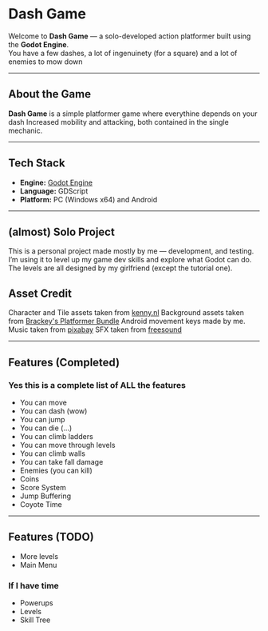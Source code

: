 # Dash Game

Welcome to **Dash Game** — a solo-developed action platformer built using the **Godot Engine**.  
You have a few dashes, a lot of ingenuinety (for a square) and a lot of enemies to mow down

---

## About the Game

**Dash Game** is a simple platformer game where everythine depends on your dash
Increased mobility and attacking, both contained in the single mechanic.

---

## Tech Stack

- **Engine:** [Godot Engine](https://godotengine.org/)
- **Language:** GDScript
- **Platform:** PC (Windows x64) and Android

---

## (almost) Solo Project

This is a personal project made mostly by me — development, and testing.  
I’m using it to level up my game dev skills and explore what Godot can do.
The levels are all designed by my girlfriend (except the tutorial one).

## Asset Credit

Character and Tile assets taken from [kenny.nl](https://kenney.nl/assets)
Background assets taken from  [Brackey's Platformer Bundle](https://brackeysgames.itch.io/brackeys-platformer-bundle)
Android movement keys made by me.
Music taken from [pixabay](https://pixabay.com/sound-effects/8bit-music-for-game-68698/)
SFX taken from [freesound](https://freesound.org/)

---

## Features (Completed)

### Yes this is a complete list of ALL the features

- You can move
- You can dash (wow)
- You can jump
- You can die (...)
- You can climb ladders
- You can move through levels
- You can climb walls
- You can take fall damage
- Enemies (you can kill)
- Coins
- Score System
- Jump Buffering
- Coyote Time

---

## Features (TODO)

- More levels
- Main Menu

### If I have time

- Powerups
- Levels
- Skill Tree
  